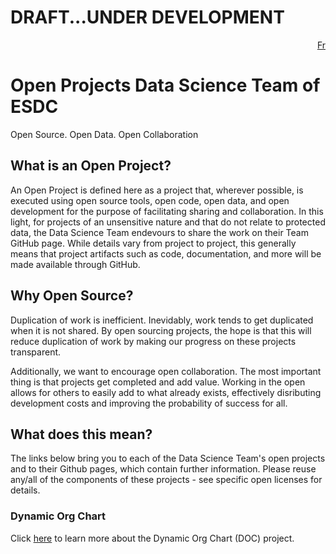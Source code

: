 
# DRAFT...UNDER DEVELOPMENT



<div style="text-align: right;">
    <a href="https://dsd-esdc-edsc.github.io/README.fr.html">Fr</a>
</div>

# Open Projects Data Science Team of ESDC
Open Source. Open Data. Open Collaboration

## What is an Open Project?
An Open Project is defined here as a project that, wherever possible, is executed using open source tools, open code, open data, and open development for the purpose of facilitating sharing and collaboration. In this light, for projects of an unsensitive nature and that do not relate to protected data, the Data Science Team endevours to share the work on their Team GitHub page. While details vary from project to project, this generally means that project artifacts such as code, documentation, and more will be made available through GitHub.

## Why Open Source?
Duplication of work is inefficient. Inevidably, work tends to get duplicated when it is not shared. By open sourcing projects, the hope is that this will reduce duplication of work by making our progress on these projects transparent.

Additionally, we want to encourage open collaboration. The most important thing is that projects get completed and add value. Working in the open allows for others to easily add to what already exists, effectively disributing development costs and improving the probability of success for all.

## What does this mean?
The links below bring you to each of the Data Science Team's open projects and to their Github pages, which contain further information. Please reuse any/all of the components of these projects - see specific open licenses for details.

### Dynamic Org Chart
Click [here](https://dsd-esdc-edsc.github.io/dynamic-org-chart/) to learn more about the Dynamic Org Chart (DOC) project.
